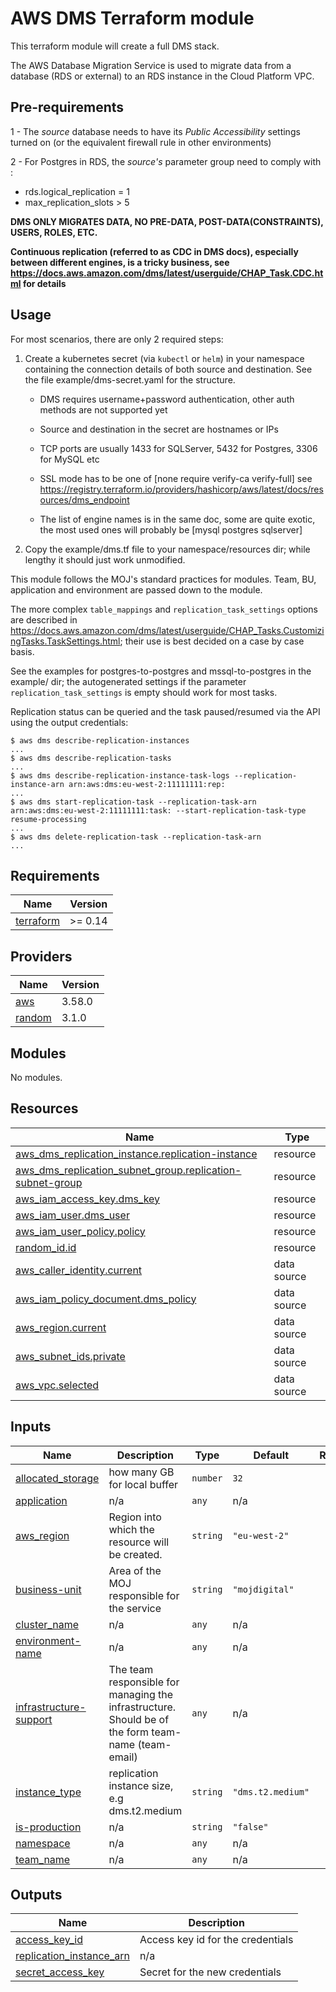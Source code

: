 # AWS DMS Terraform module

This terraform module will create a full DMS stack.

The AWS Database Migration Service is used to migrate data from a database (RDS or external) to an RDS instance in the Cloud Platform VPC.

## Pre-requirements

 1 - The _source_ database needs to have its _Public Accessibility_ settings turned on (or the equivalent firewall rule in other environments)

 2 - For Postgres in RDS, the _source's_ parameter group need to comply with :
   - rds.logical_replication = 1
   - max_replication_slots > 5

 **DMS ONLY MIGRATES DATA, NO PRE-DATA, POST-DATA(CONSTRAINTS), USERS, ROLES, ETC.**

 **Continuous replication (referred to as CDC in DMS docs), especially between different engines, is a tricky business, see https://docs.aws.amazon.com/dms/latest/userguide/CHAP_Task.CDC.html for details**

## Usage

For most scenarios, there are only 2 required steps:

 1. Create a kubernetes secret (via `kubectl` or `helm`) in your namespace containing the connection details of both source and destination. See the file example/dms-secret.yaml for the structure.

     * DMS requires username+password authentication, other auth methods are not supported yet

     * Source and destination in the secret are hostnames or IPs

     * TCP ports are usually 1433 for SQLServer, 5432 for Postgres, 3306 for MySQL etc

     * SSL mode has to be one of [none require verify-ca verify-full] see https://registry.terraform.io/providers/hashicorp/aws/latest/docs/resources/dms_endpoint

     * The list of engine names is in the same doc, some are quite exotic, the most used ones will probably be [mysql postgres sqlserver]

 2. Copy the example/dms.tf file to your namespace/resources dir; while lengthy it should just work unmodified.

This module follows the MOJ's standard practices for modules. Team, BU, application and environment are passed down to the module.

The more complex `table_mappings` and `replication_task_settings` options are described in https://docs.aws.amazon.com/dms/latest/userguide/CHAP_Tasks.CustomizingTasks.TaskSettings.html; their use is best decided on a case by case basis.

See the examples for postgres-to-postgres and mssql-to-postgres in the example/ dir; the autogenerated settings if the parameter `replication_task_settings` is empty should work for most tasks.

Replication status can be queried and the task paused/resumed via the API using the output credentials:

```
$ aws dms describe-replication-instances
...
$ aws dms describe-replication-tasks
...
$ aws dms describe-replication-instance-task-logs --replication-instance-arn arn:aws:dms:eu-west-2:11111111:rep:
...
$ aws dms start-replication-task --replication-task-arn arn:aws:dms:eu-west-2:11111111:task: --start-replication-task-type resume-processing
...
$ aws dms delete-replication-task --replication-task-arn
...
```
<!-- BEGIN_TF_DOCS -->
## Requirements

| Name | Version |
|------|---------|
| <a name="requirement_terraform"></a> [terraform](#requirement\_terraform) | >= 0.14 |

## Providers

| Name | Version |
|------|---------|
| <a name="provider_aws"></a> [aws](#provider\_aws) | 3.58.0 |
| <a name="provider_random"></a> [random](#provider\_random) | 3.1.0 |

## Modules

No modules.

## Resources

| Name | Type |
|------|------|
| [aws_dms_replication_instance.replication-instance](https://registry.terraform.io/providers/hashicorp/aws/latest/docs/resources/dms_replication_instance) | resource |
| [aws_dms_replication_subnet_group.replication-subnet-group](https://registry.terraform.io/providers/hashicorp/aws/latest/docs/resources/dms_replication_subnet_group) | resource |
| [aws_iam_access_key.dms_key](https://registry.terraform.io/providers/hashicorp/aws/latest/docs/resources/iam_access_key) | resource |
| [aws_iam_user.dms_user](https://registry.terraform.io/providers/hashicorp/aws/latest/docs/resources/iam_user) | resource |
| [aws_iam_user_policy.policy](https://registry.terraform.io/providers/hashicorp/aws/latest/docs/resources/iam_user_policy) | resource |
| [random_id.id](https://registry.terraform.io/providers/hashicorp/random/latest/docs/resources/id) | resource |
| [aws_caller_identity.current](https://registry.terraform.io/providers/hashicorp/aws/latest/docs/data-sources/caller_identity) | data source |
| [aws_iam_policy_document.dms_policy](https://registry.terraform.io/providers/hashicorp/aws/latest/docs/data-sources/iam_policy_document) | data source |
| [aws_region.current](https://registry.terraform.io/providers/hashicorp/aws/latest/docs/data-sources/region) | data source |
| [aws_subnet_ids.private](https://registry.terraform.io/providers/hashicorp/aws/latest/docs/data-sources/subnet_ids) | data source |
| [aws_vpc.selected](https://registry.terraform.io/providers/hashicorp/aws/latest/docs/data-sources/vpc) | data source |

## Inputs

| Name | Description | Type | Default | Required |
|------|-------------|------|---------|:--------:|
| <a name="input_allocated_storage"></a> [allocated\_storage](#input\_allocated\_storage) | how many GB for local buffer | `number` | `32` | no |
| <a name="input_application"></a> [application](#input\_application) | n/a | `any` | n/a | yes |
| <a name="input_aws_region"></a> [aws\_region](#input\_aws\_region) | Region into which the resource will be created. | `string` | `"eu-west-2"` | no |
| <a name="input_business-unit"></a> [business-unit](#input\_business-unit) | Area of the MOJ responsible for the service | `string` | `"mojdigital"` | no |
| <a name="input_cluster_name"></a> [cluster\_name](#input\_cluster\_name) | n/a | `any` | n/a | yes |
| <a name="input_environment-name"></a> [environment-name](#input\_environment-name) | n/a | `any` | n/a | yes |
| <a name="input_infrastructure-support"></a> [infrastructure-support](#input\_infrastructure-support) | The team responsible for managing the infrastructure. Should be of the form team-name (team-email) | `any` | n/a | yes |
| <a name="input_instance_type"></a> [instance\_type](#input\_instance\_type) | replication instance size, e.g dms.t2.medium | `string` | `"dms.t2.medium"` | no |
| <a name="input_is-production"></a> [is-production](#input\_is-production) | n/a | `string` | `"false"` | no |
| <a name="input_namespace"></a> [namespace](#input\_namespace) | n/a | `any` | n/a | yes |
| <a name="input_team_name"></a> [team\_name](#input\_team\_name) | n/a | `any` | n/a | yes |

## Outputs

| Name | Description |
|------|-------------|
| <a name="output_access_key_id"></a> [access\_key\_id](#output\_access\_key\_id) | Access key id for the credentials |
| <a name="output_replication_instance_arn"></a> [replication\_instance\_arn](#output\_replication\_instance\_arn) | n/a |
| <a name="output_secret_access_key"></a> [secret\_access\_key](#output\_secret\_access\_key) | Secret for the new credentials |
<!-- END_TF_DOCS -->
